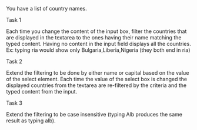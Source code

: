 You have a list of country names.


Task 1

Each time you change the content of the input box, filter the countries that are displayed in the textarea to the ones having their name matching the typed content. Having no content in the input field displays all the countries.
Ex: typing ria would show only Bulgaria,Liberia,Nigeria (they both end in ria)


Task 2

Extend the filtering to be done by either name or capital based on the value of the select element. Each time the value of the select box is changed the displayed countries from the textarea are re-filtered by the criteria and the typed content from the input.


Task 3

Extend the filtering to be case insensitive (typing Alb produces the same result as typing alb).

